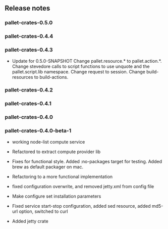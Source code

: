 ## Release notes


### pallet-crates-0.5.0


### pallet-crates-0.4.4


### pallet-crates-0.4.3

- Update for 0.5.0-SNAPSHOT
  Change pallet.resource.\* to pallet.action.\*. Change stevedore calls to
  script functions to use unquote and the pallet.script.lib namespace. 
  Change request to session.  Change build-resources to build-actions.


### pallet-crates-0.4.2


### pallet-crates-0.4.1


### pallet-crates-0.4.0


### pallet-crates-0.4.0-beta-1

- working node-list compute service

- Refactored to extract compute provider lib

- Fixes for functional style.  Added :no-packages target for testing. Added
  brew as default packager on mac.

- Refactoring to a more functional implementation

- fixed configuration overwrite, and removed jetty.xml from config file

- Make configure set installation parameters

- Fixed service start-stop configuration, added sed resource, added md5-url
  option, switched to curl

- Added jetty crate

